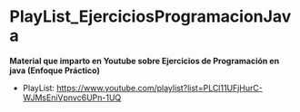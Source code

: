 # PlayList_EjerciciosProgramacionJava
**Material que imparto en Youtube sobre Ejercicios de Programación en java (Enfoque Práctico)**

* PlayList: https://www.youtube.com/playlist?list=PLCl11UFjHurC-WJMsEniVpnvc6UPn-1UQ

